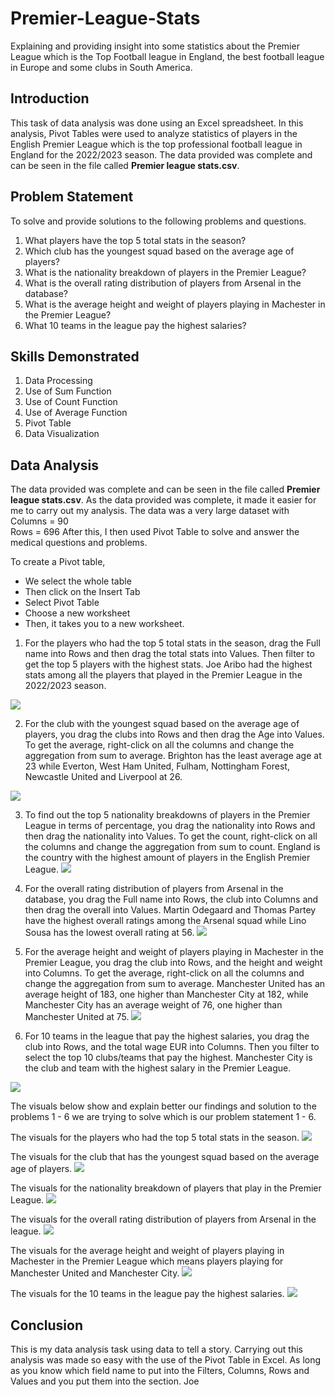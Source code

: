 # Premier-League-Stats
Explaining and providing insight into some statistics about the Premier League which is the Top Football league in England, the best football league in Europe and some clubs in South America.

## Introduction
This task of data analysis was done using an Excel spreadsheet. In this analysis, Pivot Tables were used to analyze statistics of players in the English Premier League which is the top professional football league in England for the 2022/2023 season. The data provided was complete and can be seen in the file called **Premier league stats.csv**.

## Problem Statement
To solve and provide solutions to the following problems and questions.
1. What players have the top 5 total stats in the season?
2. Which club has the youngest squad based on the average age of players?
3. What is the nationality breakdown of players in the Premier League?
4. What is the overall rating distribution of players from Arsenal in the database?
5. What is the average height and weight of players playing in Machester in the Premier League?
6. What 10 teams in the league pay the highest salaries?

## Skills Demonstrated
1. Data Processing
2. Use of Sum Function
3. Use of Count Function
4. Use of Average Function
5. Pivot Table
7. Data Visualization

## Data Analysis
The data provided was complete and can be seen in the file called **Premier league stats.csv**. As the data provided was complete, it made it easier for me to carry out my analysis. The data was a very large dataset with                                         
Columns = 90                                                                                                                      
Rows = 696
After this, I then used Pivot Table to solve and answer the medical questions and problems.

To create a Pivot table, 
- We select the whole table
- Then click on the Insert Tab
- Select Pivot Table
- Choose a new worksheet
- Then, it takes you to a new worksheet.


1. For the players who had the top 5 total stats in the season, drag the Full name into Rows and then drag the total stats into Values. Then filter to get the top 5 players with the highest stats.
Joe Aribo had the highest stats among all the players that played in the Premier League in the 2022/2023 season.

![](pic1.png)

2. For the club with the youngest squad based on the average age of players, you drag the clubs into Rows and then drag the Age into Values. To get the average, right-click on all the columns and change the aggregation from sum to average.
Brighton has the least average age at 23 while Everton, West Ham United, Fulham, Nottingham Forest, Newcastle United and Liverpool at 26.

![](picture2.png)

3. To find out the top 5 nationality breakdowns of players in the Premier League in terms of percentage, you drag the nationality into Rows and then drag the nationality into Values. To get the count, right-click on all the columns and change the aggregation from sum to count.
England is the country with the highest amount of players in the English Premier League.
![](pic3.png)

4. For the overall rating distribution of players from Arsenal in the database, you drag the Full name into Rows, the club into Columns and then drag the overall into Values.
Martin Odegaard and Thomas Partey have the highest overall ratings among the Arsenal squad while Lino Sousa has the lowest overall rating at 56. 
![](picture4.png)

5. For the average height and weight of players playing in Machester in the Premier League, you drag the club into Rows, and the height and weight into Columns. To get the average, right-click on all the columns and change the aggregation from sum to average.
Manchester United has an average height of 183, one higher than Manchester City at 182, while Manchester City has an average weight of 76, one higher than Manchester United at 75.
![](pic5.png)

6. For 10 teams in the league that pay the highest salaries, you drag the club into Rows, and the total wage EUR into Columns. Then you filter to select the top 10 clubs/teams that pay the highest.
Manchester City is the club and team with the highest salary in the Premier League.

![](pic6.png)


The visuals below show and explain better our findings and solution to the problems 1 - 6 we are trying to solve which is our problem statement 1 - 6.

The visuals for the players who had the top 5 total stats in the season.
![](visual1.png)

The visuals for the club that has the youngest squad based on the average age of players.
![](vis2.png)

The visuals for the nationality breakdown of players that play in the Premier League.
![](visual3.png)

The visuals for the overall rating distribution of players from Arsenal in the league.
![](visual4.png)

The visuals for the average height and weight of players playing in Machester in the Premier League which means players playing for Manchester United and Manchester City.
![](visual5.png)

The visuals for the 10 teams in the league pay the highest salaries.
![](visual6.png)


## Conclusion
This is my data analysis task using data to tell a story. Carrying out this analysis was made so easy with the use of the Pivot Table in Excel. As long as you know which field name to put into the Filters, Columns, Rows and Values and you put them into the section.
Joe


